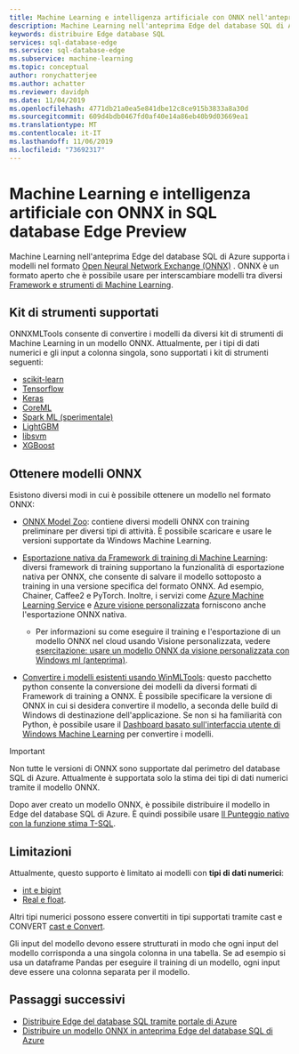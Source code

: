 ```yaml
---
title: Machine Learning e intelligenza artificiale con ONNX nell'anteprima Edge del database SQL di Azure | Microsoft Docs
description: Machine Learning nell'anteprima Edge del database SQL di Azure supporta i modelli nel formato Open Neural Network Exchange (ONNX). ONNX è un formato aperto che è possibile usare per interscambiare modelli tra diversi Framework e strumenti di machine learning.
keywords: distribuire Edge database SQL
services: sql-database-edge
ms.service: sql-database-edge
ms.subservice: machine-learning
ms.topic: conceptual
author: ronychatterjee
ms.author: achatter
ms.reviewer: davidph
ms.date: 11/04/2019
ms.openlocfilehash: 4771db21a0ea5e841dbe12c8ce915b3833a8a30d
ms.sourcegitcommit: 609d4bdb0467fd0af40e14a86eb40b9d03669ea1
ms.translationtype: MT
ms.contentlocale: it-IT
ms.lasthandoff: 11/06/2019
ms.locfileid: "73692317"
---
```

# <a name="machine-learning-and-ai-with-onnx-in-sql-database-edge-preview"></a>Machine Learning e intelligenza artificiale con ONNX in SQL database Edge Preview

Machine Learning nell'anteprima Edge del database SQL di Azure supporta i modelli nel formato [Open Neural Network Exchange (ONNX)](https://onnx.ai/) . ONNX è un formato aperto che è possibile usare per interscambiare modelli tra diversi [Framework e strumenti di Machine Learning](https://onnx.ai/supported-tools).

## <a name="supported-tool-kits"></a>Kit di strumenti supportati

ONNXMLTools consente di convertire i modelli da diversi kit di strumenti di Machine Learning in un modello ONNX. Attualmente, per i tipi di dati numerici e gli input a colonna singola, sono supportati i kit di strumenti seguenti:

* [scikit-learn](https://github.com/onnx/sklearn-onnx)
* [Tensorflow](https://github.com/onnx/tensorflow-onnx)
* [Keras](https://github.com/onnx/keras-onnx)
* [CoreML](https://github.com/onnx/onnxmltools)
* [Spark ML (sperimentale)](https://github.com/onnx/onnxmltools/tree/master/onnxmltools/convert/sparkml)
* [LightGBM](https://github.com/onnx/onnxmltools)
* [libsvm](https://github.com/onnx/onnxmltools)
* [XGBoost](https://github.com/onnx/onnxmltools)

## <a name="get-onnx-models"></a>Ottenere modelli ONNX

Esistono diversi modi in cui è possibile ottenere un modello nel formato ONNX:

- [ONNX Model Zoo](https://github.com/onnx/models): contiene diversi modelli ONNX con training preliminare per diversi tipi di attività. È possibile scaricare e usare le versioni supportate da Windows Machine Learning.

- [Esportazione nativa da Framework di training di Machine Learning](https://onnx.ai/supported-tools): diversi framework di training supportano la funzionalità di esportazione nativa per ONNX, che consente di salvare il modello sottoposto a training in una versione specifica del formato ONNX. Ad esempio, Chainer, Caffee2 e PyTorch. Inoltre, i servizi come [Azure Machine Learning Service](https://azure.microsoft.com/services/machine-learning-service/) e [Azure visione personalizzata](https://docs.microsoft.com/azure/cognitive-services/custom-vision-service/getting-started-build-a-classifier) forniscono anche l'esportazione ONNX nativa.

  - Per informazioni su come eseguire il training e l'esportazione di un modello ONNX nel cloud usando Visione personalizzata, vedere [esercitazione: usare un modello ONNX da visione personalizzata con Windows ml (anteprima)](https://docs.microsoft.com/azure/cognitive-services/custom-vision-service/custom-vision-onnx-windows-ml).

- [Convertire i modelli esistenti usando WinMLTools](https://docs.microsoft.com/windows/ai/windows-ml/convert-model-winmltools): questo pacchetto python consente la conversione dei modelli da diversi formati di Framework di training a ONNX. È possibile specificare la versione di ONNX in cui si desidera convertire il modello, a seconda delle build di Windows di destinazione dell'applicazione. Se non si ha familiarità con Python, è possibile usare il [Dashboard basato sull'interfaccia utente di Windows Machine Learning](https://github.com/Microsoft/Windows-Machine-Learning/tree/master/Tools/WinMLDashboard) per convertire i modelli.

> [!IMPORTANT]
> Non tutte le versioni di ONNX sono supportate dal perimetro del database SQL di Azure. Attualmente è supportata solo la stima dei tipi di dati numerici tramite il modello ONNX.

Dopo aver creato un modello ONNX, è possibile distribuire il modello in Edge del database SQL di Azure. È quindi possibile usare [Il Punteggio nativo con la funzione stima T-SQL](/sql/advanced-analytics/sql-native-scoring/).

## <a name="limitations"></a>Limitazioni

Attualmente, questo supporto è limitato ai modelli con **tipi di dati numerici**:

- [int e bigint](https://docs.microsoft.com/sql/t-sql/data-types/int-bigint-smallint-and-tinyint-transact-sql5)
- [Real e float](https://docs.microsoft.com/sql/t-sql/data-types/float-and-real-transact-sql).
  
Altri tipi numerici possono essere convertiti in tipi supportati tramite cast e CONVERT [cast e Convert](https://docs.microsoft.com/sql/t-sql/functions/cast-and-convert-transact-sql).

Gli input del modello devono essere strutturati in modo che ogni input del modello corrisponda a una singola colonna in una tabella. Se ad esempio si usa un dataframe Pandas per eseguire il training di un modello, ogni input deve essere una colonna separata per il modello.

## <a name="next-steps"></a>Passaggi successivi

- [Distribuire Edge del database SQL tramite portale di Azure](deploy-portal.md)
- [Distribuire un modello ONNX in anteprima Edge del database SQL di Azure](deploy-onnx.md)
